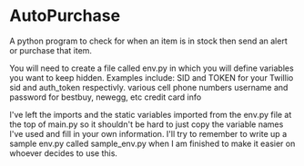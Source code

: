 <h1> AutoPurchase </h1>
A python program to check for when an item is in stock then send an alert or purchase that item.

You will need to create a file called env.py in which you will define variables you want to keep hidden.
Examples include:
SID and TOKEN for your Twillio sid and auth_token respectivly.
various cell phone numbers
username and password for bestbuy, newegg, etc
credit card info

I've left the imports and the static variables imported from the env.py file at the top of main.py
so it shouldn't be hard to just copy the variable names I've used and fill in your own information.
I'll try to remember to write up a sample env.py called sample_env.py when I am finished to make it
easier on whoever decides to use this.

